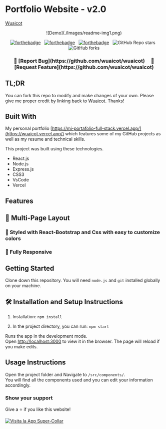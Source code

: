 # Portfolio Website - v2.0

[Wuaicot](https://mi-portafolio-full-stack.vercel.app/)
<div align="center">
  ![Demo](./Images/readme-img1.png)
</div>


<center>

[![forthebadge](https://forthebadge.com/images/badges/built-with-love.svg)](https://forthebadge.com) &nbsp;
[![forthebadge](https://forthebadge.com/images/badges/made-with-javascript.svg)](https://forthebadge.com) &nbsp;
[![forthebadge](https://forthebadge.com/images/badges/open-source.svg)](https://forthebadge.com) &nbsp;
![GitHub Repo stars](https://img.shields.io/github/stars/soumyajit4419/Portfolio?color=red&logo=github&style=for-the-badge) &nbsp;
![GitHub forks](https://img.shields.io/github/forks/soumyajit4419/Portfolio?color=red&logo=github&style=for-the-badge)

</center>

<h3 align="center">
    🔹
    [Report Bug](https://github.com/wuaicot/wuaicot) &nbsp; &nbsp;
    🔹
    [Request Feature](https://github.com/wuaicot/wuaicot)
</h3>

## TL;DR

You can fork this repo to modify and make changes of your own. Please give me proper credit by linking back to [Wuaicot](https://github.com/wuaicot/wuaicot). Thanks!

## Built With

My personal portfolio [https://mi-portafolio-full-stack.vercel.app/](https://wuaicot.vercel.app/) which features some of my GitHub projects as well as my resume and technical skills.

This project was built using these technologies.

- React.js
- Node.js
- Express.js
- CSS3
- VsCode
- Vercel

## Features

## 📖 Multi-Page Layout

### 🎨 Styled with React-Bootstrap and Css with easy to customize colors

### 📱 Fully Responsive

## Getting Started

Clone down this repository. You will need `node.js` and `git` installed globally on your machine.

## 🛠 Installation and Setup Instructions

1. Installation: `npm install`

2. In the project directory, you can run: `npm start`

Runs the app in the development mode.\
Open [http://localhost:3000](http://localhost:3000) to view it in the browser.
The page will reload if you make edits.

## Usage Instructions

Open the project folder and Navigate to `/src/components/`.  
You will find all the components used and you can edit your information accordingly.

### Show your support

Give a ⭐ if you like this website!

[![Visita la App Super-Collar](https://cdn.wuaicot.com/buttons/v2/default-violet.png)](https://mascota-perdida-app-qkxp.vercel.app/)
